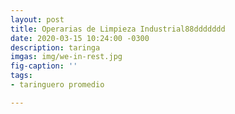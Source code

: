 ```yaml
---
layout: post
title: Operarias de Limpieza Industrial88ddddddd
date: 2020-03-15 10:24:00 -0300
description: taringa
imgas: img/we-in-rest.jpg
fig-caption: ''
tags:
- taringuero promedio

---
```

